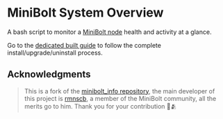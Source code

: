 # MiniBolt System Overview

A bash script to monitor a [MiniBolt node](https://github.com/minibolt-guide) health and activity at a glance.

Go to the [dedicated built guide](https://v2.minibolt.info/bonus-guides/system/system-overview) to follow the complete install/upgrade/uninstall process.

## Acknowledgments

> This is a fork of the [minibolt_info repository](https://github.com/rmnscb/minibolt_info), the main developer of this project is [rmnscb](https://github.com/rmnscb), a member of the MiniBolt community, all the merits go to him. Thank you for your contribution 🧡🫂
